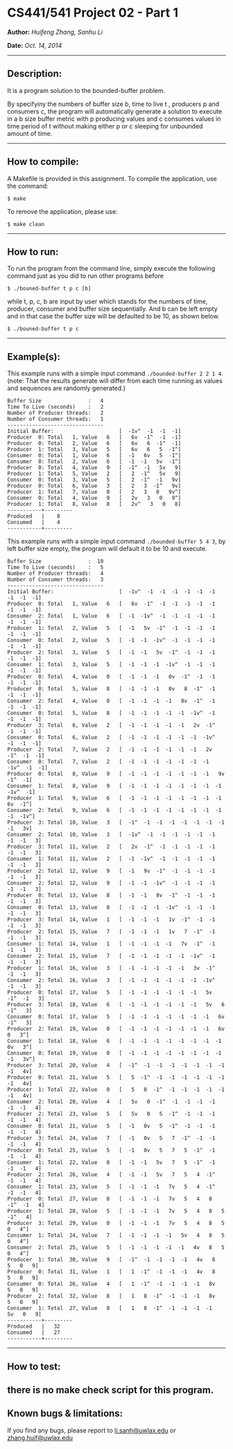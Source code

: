 # CS441/541 Project 02 - Part 1
**Author:** *Huifeng Zhang, Sanhu Li*

**Date:** *Oct. 14, 2014*

---
## Description:

It is a program solution to the bounded-buffer problem.

By specifyiny the numbers of buffer size b, time to live t , producers p and consumers c, the program will automatically generate a solution to execute in a b size buffer metric with p producing values and c consumes values in time period of t without making either p or c sleeping for unbounded amount of time.

---
## How to compile:
A Makefile is provided in this assignment.
To compile the application, use the command:
```
$ make
```

To remove the application, please use:
```
$ make clean
```
---
## How to run:

To run the program from the command line, simply execute the following command just as you did to run other programs before
```
$ ./bouned-buffer t p c [b]
```
while t, p, c, b are input by user which stands for the numbers of time, producer, consumer and buffer size sequentially. And b can be left empty and in that case the buffer size will be defaulted to be 10, as shown below.
```
$ ./bouned-buffer t p c 
```
---
## Example(s):
This example runs with a simple input command `./bounded-buffer 2 2 1 4`.(note: That the results generate will differ from each time running as values and sequences are randomly generated.)

```
Buffer Size               :   4
Time To Live (seconds)    :   2
Number of Producer threads:   2
Number of Consumer threads:   1
-------------------------------
Initial Buffer:                 	[  -1v^  -1  -1  -1]
Producer  0: Total   1, Value   6	[   6v  -1^  -1  -1]
Producer  0: Total   2, Value   6	[   6v   6  -1^  -1]
Producer  1: Total   3, Value   5	[   6v   6   5  -1^]
Consumer  0: Total   1, Value   6	[  -1   6v   5  -1^]
Consumer  0: Total   2, Value   6	[  -1  -1   5v  -1^]
Producer  0: Total   4, Value   9	[  -1^  -1   5v   9]
Producer  1: Total   5, Value   2	[   2  -1^   5v   9]
Consumer  0: Total   3, Value   5	[   2  -1^  -1   9v]
Producer  0: Total   6, Value   3	[   2   3  -1^   9v]
Producer  1: Total   7, Value   0	[   2   3   0   9v^]
Consumer  0: Total   4, Value   9	[   2v   3   0   9^]
Producer  1: Total   8, Value   8	[   2v^   3   0   8]
-----------+---------
Produced   |    8
Consumed   |    4
-----------+---------
```
This example runs with a simple input command `./bounded-buffer 5 4 3`, by left buffer size empty, the program will default it to be 10 and execute.

```
Buffer Size               :  10
Time To Live (seconds)    :   5
Number of Producer threads:   4
Number of Consumer threads:   3
-------------------------------
Initial Buffer:                 	[  -1v^  -1  -1  -1  -1  -1  -1  -1  -1  -1]
Producer  0: Total   1, Value   6	[   6v  -1^  -1  -1  -1  -1  -1  -1  -1  -1]
Consumer  2: Total   1, Value   6	[  -1  -1v^  -1  -1  -1  -1  -1  -1  -1  -1]
Producer  1: Total   2, Value   5	[  -1   5v  -1^  -1  -1  -1  -1  -1  -1  -1]
Consumer  0: Total   2, Value   5	[  -1  -1  -1v^  -1  -1  -1  -1  -1  -1  -1]
Producer  2: Total   3, Value   5	[  -1  -1   5v  -1^  -1  -1  -1  -1  -1  -1]
Consumer  1: Total   3, Value   5	[  -1  -1  -1  -1v^  -1  -1  -1  -1  -1  -1]
Producer  0: Total   4, Value   0	[  -1  -1  -1   0v  -1^  -1  -1  -1  -1  -1]
Producer  0: Total   5, Value   8	[  -1  -1  -1   0v   8  -1^  -1  -1  -1  -1]
Consumer  2: Total   4, Value   0	[  -1  -1  -1  -1   8v  -1^  -1  -1  -1  -1]
Consumer  0: Total   5, Value   8	[  -1  -1  -1  -1  -1  -1v^  -1  -1  -1  -1]
Producer  3: Total   6, Value   2	[  -1  -1  -1  -1  -1   2v  -1^  -1  -1  -1]
Consumer  0: Total   6, Value   2	[  -1  -1  -1  -1  -1  -1  -1v^  -1  -1  -1]
Producer  2: Total   7, Value   2	[  -1  -1  -1  -1  -1  -1   2v  -1^  -1  -1]
Consumer  0: Total   7, Value   2	[  -1  -1  -1  -1  -1  -1  -1  -1v^  -1  -1]
Producer  0: Total   8, Value   9	[  -1  -1  -1  -1  -1  -1  -1   9v  -1^  -1]
Consumer  1: Total   8, Value   9	[  -1  -1  -1  -1  -1  -1  -1  -1  -1v^  -1]
Producer  1: Total   9, Value   6	[  -1  -1  -1  -1  -1  -1  -1  -1   6v  -1^]
Consumer  2: Total   9, Value   6	[  -1  -1  -1  -1  -1  -1  -1  -1  -1  -1v^]
Producer  3: Total  10, Value   3	[  -1^  -1  -1  -1  -1  -1  -1  -1  -1   3v]
Consumer  2: Total  10, Value   3	[  -1v^  -1  -1  -1  -1  -1  -1  -1  -1   3]
Producer  3: Total  11, Value   2	[   2v  -1^  -1  -1  -1  -1  -1  -1  -1   3]
Consumer  1: Total  11, Value   2	[  -1  -1v^  -1  -1  -1  -1  -1  -1  -1   3]
Producer  2: Total  12, Value   9	[  -1   9v  -1^  -1  -1  -1  -1  -1  -1   3]
Consumer  2: Total  12, Value   9	[  -1  -1  -1v^  -1  -1  -1  -1  -1  -1   3]
Producer  0: Total  13, Value   8	[  -1  -1   8v  -1^  -1  -1  -1  -1  -1   3]
Consumer  0: Total  13, Value   8	[  -1  -1  -1  -1v^  -1  -1  -1  -1  -1   3]
Producer  3: Total  14, Value   1	[  -1  -1  -1   1v  -1^  -1  -1  -1  -1   3]
Producer  2: Total  15, Value   7	[  -1  -1  -1   1v   7  -1^  -1  -1  -1   3]
Consumer  1: Total  14, Value   1	[  -1  -1  -1  -1   7v  -1^  -1  -1  -1   3]
Consumer  2: Total  15, Value   7	[  -1  -1  -1  -1  -1  -1v^  -1  -1  -1   3]
Producer  1: Total  16, Value   3	[  -1  -1  -1  -1  -1   3v  -1^  -1  -1   3]
Consumer  2: Total  16, Value   3	[  -1  -1  -1  -1  -1  -1  -1v^  -1  -1   3]
Producer  0: Total  17, Value   5	[  -1  -1  -1  -1  -1  -1   5v  -1^  -1   3]
Producer  3: Total  18, Value   6	[  -1  -1  -1  -1  -1  -1   5v   6  -1^   3]
Consumer  0: Total  17, Value   5	[  -1  -1  -1  -1  -1  -1  -1   6v  -1^   3]
Producer  2: Total  19, Value   0	[  -1  -1  -1  -1  -1  -1  -1   6v   0   3^]
Consumer  1: Total  18, Value   6	[  -1  -1  -1  -1  -1  -1  -1  -1   0v   3^]
Consumer  0: Total  19, Value   0	[  -1  -1  -1  -1  -1  -1  -1  -1  -1   3v^]
Producer  3: Total  20, Value   4	[  -1^  -1  -1  -1  -1  -1  -1  -1  -1   4v]
Producer  0: Total  21, Value   5	[   5  -1^  -1  -1  -1  -1  -1  -1  -1   4v]
Producer  1: Total  22, Value   0	[   5   0  -1^  -1  -1  -1  -1  -1  -1   4v]
Consumer  2: Total  20, Value   4	[   5v   0  -1^  -1  -1  -1  -1  -1  -1   4]
Producer  2: Total  23, Value   5	[   5v   0   5  -1^  -1  -1  -1  -1  -1   4]
Consumer  0: Total  21, Value   5	[  -1   0v   5  -1^  -1  -1  -1  -1  -1   4]
Producer  3: Total  24, Value   7	[  -1   0v   5   7  -1^  -1  -1  -1  -1   4]
Producer  0: Total  25, Value   5	[  -1   0v   5   7   5  -1^  -1  -1  -1   4]
Consumer  1: Total  22, Value   0	[  -1  -1   5v   7   5  -1^  -1  -1  -1   4]
Producer  2: Total  26, Value   4	[  -1  -1   5v   7   5   4  -1^  -1  -1   4]
Consumer  1: Total  23, Value   5	[  -1  -1  -1   7v   5   4  -1^  -1  -1   4]
Producer  0: Total  27, Value   8	[  -1  -1  -1   7v   5   4   8  -1^  -1   4]
Producer  1: Total  28, Value   5	[  -1  -1  -1   7v   5   4   8   5  -1^   4]
Producer  3: Total  29, Value   0	[  -1  -1  -1   7v   5   4   8   5   0   4^]
Consumer  1: Total  24, Value   7	[  -1  -1  -1  -1   5v   4   8   5   0   4^]
Consumer  2: Total  25, Value   5	[  -1  -1  -1  -1  -1   4v   8   5   0   4^]
Producer  1: Total  30, Value   9	[  -1^  -1  -1  -1  -1   4v   8   5   0   9]
Producer  0: Total  31, Value   1	[   1  -1^  -1  -1  -1   4v   8   5   0   9]
Consumer  0: Total  26, Value   4	[   1  -1^  -1  -1  -1  -1   8v   5   0   9]
Producer  2: Total  32, Value   8	[   1   8  -1^  -1  -1  -1   8v   5   0   9]
Consumer  1: Total  27, Value   8	[   1   8  -1^  -1  -1  -1  -1   5v   0   9]
-----------+---------
Produced   |   32
Consumed   |   27
-----------+---------

```
---
## How to test:

there is no make check script for this program.
---

## Known bugs & limitations:

If you find any bugs, please report to [li.sanh@uwlax.edu](mailto:li.sanh@uwlax.edu) or [zhang.huif@uwlax.edu](mailto:zhang.huif@uwlax.edu)




